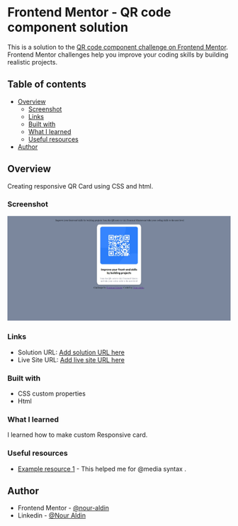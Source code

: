 # Frontend Mentor - QR code component solution

This is a solution to the [QR code component challenge on Frontend Mentor](https://www.frontendmentor.io/challenges/qr-code-component-iux_sIO_H). Frontend Mentor challenges help you improve your coding skills by building realistic projects. 

## Table of contents

- [Overview](#overview)
  - [Screenshot](#screenshot)
  - [Links](#links)
  - [Built with](#built-with)
  - [What I learned](#what-i-learned)
  - [Useful resources](#useful-resources)
- [Author](#author)


## Overview
Creating responsive QR Card using CSS and html. 

### Screenshot

![](./images/screen.jpeg)


### Links

- Solution URL: [Add solution URL here](https://your-solution-url.com)
- Live Site URL: [Add live site URL here](https://nour-aldin.github.io/QR-Code-Card/)



### Built with

- CSS custom properties
- Html

### What I learned

I learned how to make custom Responsive card. 


### Useful resources

- [Example resource 1](https://www.w3schools.com) - This helped me for @media syntax . 

## Author

- Frontend Mentor - [@nour-aldin](https://www.frontendmentor.io/profile/nour-aldin)
- Linkedin - [@Nour Aldin](https://www.linkedin.com/in/nour-aldin-02b9b41b7/)


